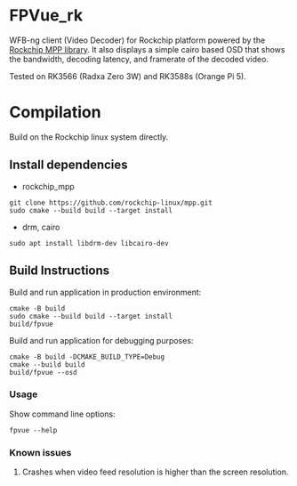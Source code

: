 # FPVue_rk

WFB-ng client (Video Decoder) for Rockchip platform powered by the [Rockchip MPP library](https://github.com/rockchip-linux/mpp).
It also displays a simple cairo based OSD that shows the bandwidth, decoding latency, and framerate of the decoded video.

Tested on RK3566 (Radxa Zero 3W) and RK3588s (Orange Pi 5).

# Compilation

Build on the Rockchip linux system directly.

## Install dependencies

- rockchip_mpp

```
git clone https://github.com/rockchip-linux/mpp.git
sudo cmake --build build --target install
```

- drm, cairo

```
sudo apt install libdrm-dev libcairo-dev
```

## Build Instructions

Build and run application in production environment:

```
cmake -B build
sudo cmake --build build --target install
build/fpvue
```

Build and run application for debugging purposes:

```
cmake -B build -DCMAKE_BUILD_TYPE=Debug
cmake --build build
build/fpvue --osd
```

### Usage

Show command line options:
```
fpvue --help
```

### Known issues

1. Crashes when video feed resolution is higher than the screen resolution.
